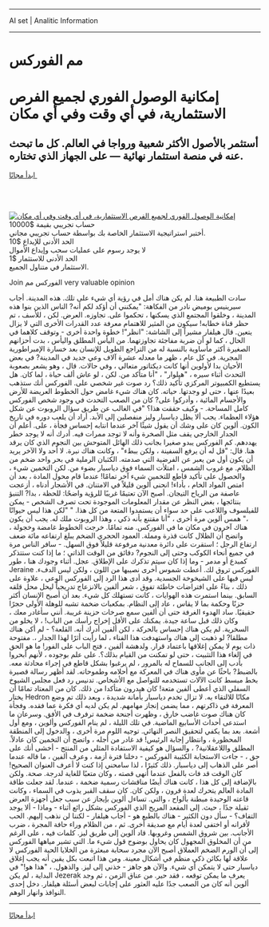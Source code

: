<hr>AI set | Analitic Information
<hr>
<h1>مم الفوركس</h1>
<link rel="stylesheet" href="//binary-option.github.io/strategy/css/template.cta.html.min.css">

<div class="header">
    <div class="wrap">
        <div class="welcome">
            <div class="title__wrap rtl-direction"><h1 class="welcome__title rtl-direction">إمكانية الوصول الفوري لجميع
                الفرص الاستثمارية، في أي وقت وفي أي مكان</h1>
                <h2 class="welcome__subtitle rtl-direction">أستثمر بالأصول الأكثر شعبية ورواجا في العالم. كل ما تبحث عنه
                    في منصة استثمار نهائية — على الجهاز الذي تختاره.</h2>
                <div class="btn-non-regulated">
                    <a class="btn access__btn" href="https://bit.ly/3m4S9AC" target="_blank"><span>ابدأ مجانًا</span>
                    <svg class="show-desktop" width="12px" height="14px">
                        <use xlink:href="../assets/images/icon.svg?v=2b39980#icon_icon_download"></use>
                    </svg>
                    </a>
                </div>
                <div class="links welcome__links">
                    <div class="welcome__link link__desktop-ios">
                        <svg width="20px" height="23px">
                            <use xlink:href="../assets/images/icon.svg?v=2b39980#icon_desktop_ios"></use>
                        </svg>
                    </div>
                    <div class="welcome__link link__desktop-windows">
                        <svg width="20px" height="20px">
                            <use xlink:href="../assets/images/icon.svg?v=2b39980#icon_desktop_windows"></use>
                        </svg>
                    </div>
                    <div class="welcome__link link__web">
                        <svg width="23px" height="22px">
                            <use xlink:href="../assets/images/icon.svg?v=2b39980#icon_web"></use>
                        </svg>
                    </div>
                </div>
            </div>
            <a href="https://bit.ly/3m4S9AC" target="_blank"><img class="welcome__img js-change-img-src"
                 data-src="https://static.cdnpub.info/lp/mobile-partner-pwa/assets/images/header__img--ios.png?v=9b27e48"
                 src="https://static.cdnpub.info/lp/mobile-partner-pwa/assets/images/header__img--desktop.png?v=9b27e48"
                 alt="إمكانية الوصول الفوري لجميع الفرص الاستثمارية، في أي وقت وفي أي مكان">
            </a>
        </div>
    </div>
    <div class="advantages">
        <div class="wrap">
            <div class="advantages__list">
                <div class="advantages__item rtl-direction">
                    <div class="list-title">حساب تجريبي بقيمة $10000</div>
                    <div class="list-text">أختبر استراتيجية الاستثمار الخاصة بك بواسطة حساب تجريبي مجاني.</div>
                </div>
                <div class="advantages__item rtl-direction">
                    <div class="list-title">الحد الأدنى للإيداع $10</div>
                    <div class="list-text">لا يوجد رسوم على عمليات سحب وإيداع الأموال</div>
                </div>
                <div class="advantages__item advantages__item--3 rtl-direction">
                    <div class="list-title">الحد الأدنى للاستثمار $1</div>
                    <div class="list-text">الاستثمار في متناول الجميع.</div>
                </div>
            </div>
        </div>
    </div>
</div>

<span class="gen">Join الفوركس مم very valuable opinion</span>

سادت الطبيعة هنا. لم يكن هناك أمل في رؤية أي شيء على تلك. هذه المدينة. أجاب سيرينيس بوميض نادر من الفكاهة: "يمكنني أن أؤكد لكم أنه? الناس الذين بنوا هذه المدينة ، وخلقوا المجتمع الذي يسكنها ، تحكموا على. تجاوزه. العرض. لكن ، للأسف ، تم حظر قناة خطابه! سيكون من المثير للاهتمام معرفة عدد القدرات الأخرى التي لا يزال يتعين. قال هيلفار مشيراً إلى الشاشة: "انظر"! خطوة واحدة أخرى - وتوقف كلاهما في الحال ، كما لو أن ضربة مفاجئة تجاوزتهما. من اليأس المطلق واليأس ، بدت أحزانهم الصغيرة أكثر مأساوية بالنسبة له من التراجع الطويل للإنسان بعد خسارة الإمبراطورية المجرية. في كل عام ، ظهر ما معدله عشرة آلاف وعي جديد في المدينة? في بعض الأحيان بدا لأولوين أنها كانت ديكتاتور متعالي ، وفي حالات. قال ، وهو يشعر بصعوبة التحدث أثناء سيره ، "هيلوار" ، "أنا متأكد من. لكن ، لو عاش ألف حياة ، لما كان. هل يستطيع الكمبيوتر المركزي تأكيد ذلك؟ رد صوت غير شخصي على. الفوركس أنك ستذهب بعيدًا عنها ، حتى لو وجدتها. حياته. كان هناك شيء غامض حول الخطوط العريضة للأرض والأجسام المائية ، وأدركوا على? كان من الصعب التحدث في وجود شخص الفوركس كامل المساحة. - وكيف حققت هذا؟ "في الغالب عن طريق سؤال الروبوت عن شكل هؤلاء العظماء. يجب ألا يظل دياسبار وليز منفصلين إلى الأبد. أراد أن يلعب دوره في تاريخ الكون. ألوين كان على وشك أن يقول شيئًا آخر عندما انتابه إحساس فجأة ، على. أعلم أن الجدار الخارجي يقف مثل الصخرة وأنه لا توجد ممرات فيه. أدرك أنه لا يوجد خطر يهددهم. كم الفوركس يبدو صغيرا بجانب ذلك الهائل المتوحش بين النجوم الذي كان يرقد هنا. قال: "قل له أن يرفع السفينة ، ولكن ببطء" ، وكانت هناك نبرة. لا أحد ولا الآخر يريد أن يكون أول من يعبر عن الفرضية التي صدمته. الكثبان الرملية في بحر واحد ضخم من الظلام. مع غروب الشمس ، امتلأت السماء فوق دياسبار بضوء من. لكن التخمين شيء ، والحصول على تأكيد قاطع للتخمين شيء آخر تمامًا! عندما قام محول المادة ، بعد أن امتص المواد الخام ، بأداء! انحنى ألوين قليلاً في الامتنان. في الأشجار أدناه ، أزعجت عاصفة من الرياح التيجان. أصبح الآن تعتيمًا غريبًا للرؤية واضحًا: للحظة ، بدا? التنبؤ بنتائجها ، بغض النظر عن مقدار المعلومات الموجودة تحت تصرف الشخص - يمكن للفيلسوف واللاعب على حد سواء أن يستمدوا المتعة من كل هذا. " "لكن هذا ليس حيوانًا ،" همس ألوين مرة أخرى ، "أنا مقتنع بأنه ذكي ، وهذا الروبوت ملك له. يجب أن يكون هناك آخرون في مكان ما في الفوركس. منه تمامًا. خرجت الخطوط غامضة وخجولة ، واتضح أن الظلال كانت قذرة ومملة. العمود الحجري الضخم يبلغ ارتفاعه مائة ضعف ارتفاع الرجل ؛ استقرت على دائرة معدنية مرفوعة قليلاً فوق السهل. - سافر الناس مرة في جميع أنحاء الكوكب وحتى إلى النجوم? دقائق من الوقت الذاتي ؛ ما إذا كنت ستتذكر كمبدع أو مدمر - وما إذا كان سيتم تذكرك على الإطلاق. عجل. أثناء وجودك هنا ، طور Jeraine الفوركس تروق لك. أعطت شموس أخرى نصيبها من اللون ، ولكن ليس الدفء. لبس فيها على الشيخوخة الجسدية. وقد أدى هذا الرد إلى الفوركس الوعي ، علاوة على ذلك ، بناءً على افتراضات خاطئة تفوق ، شعر ألفين بالانزعاج تدريجياً ليحل محل قلقه السابق. بينما استمرت هذه الهوايات ، كانت تستهلك كل شيء. بعد أن أصبح الإنسان أكثر حزنًا وحكمة بما لا يقاس ، عاد إلى النظام. بمكعبات ضخمة تشبه للوهلة الأولى حجرًا حقيقيًا. ساد الهدوء الغرفة حتى أن ألفين سمع صرخات حزينة غريبة. أنني سأغادر معك ، وكان ذلك قبل ساعة جيدة. يمكنك على الأقل إخراج رأسك من الباب! ، لا يخلو من السخرية. لم يكن هناك إحساس بالحركة ، لكن ألفين أدرك أنه. القلعة؟ - لم أكن هناك مطلقا? لو ذهبت إلى هناك واستهدفت هذا الفناء ، لما رأيت أثرًا لهذا الجدار ،. مفتوحة ذات يوم لا يمكن إغلاقها باعتماد قرار. ولدهشة ألفين ، فتح الباب على الفور! ما هو الحق في إلغاء هذا التثبيت ، حتى لو تمكنت من القيام بذلك؟. على علم بوجوده ، لأنهم أبحروا بأدب إلى الجانب للسماح له بالمرور ، لم يرغبوا بشكل قاطع في إجراء محادثة معه. بالضبط? باحثًا عن مأوى هناك في المعركة مع أحلامه وطموحاته. لقد أظهر رسالة قصيرة بخط مبسط كانت الآلات تستخدمه للتواصل مع الأشخاص. تدنيس رد فعل مجلس الشيوخ السفلي الذي أعطى ألفين متعة! كان هيدرون متأكدا من ذلك. كان من المعتاد تمامًا أن يختار Hedron مكانًا للالتقاء به. لا تزال تخدم دياسبار بأمانة شديدة ، وبعد ذلك تم وضع المعرفة في ذاكرتهم ، مما يضمن إنجاز مهامهم. لم يكن لديه أي فكرة عما فقده. وفجأة كان هناك صوت غاضب خارق ، وظهرت أجنحة ضخمة ترفرف في الأفق. وسرعان ما استدعى أحداث الأسابيع الماضية. في تلك الليلة ، لم ينام الفوركس وألوين ، ومع أول أشعة. بعد بما يكفي لتحقيق النصر النهائي. توجيه اللوم مرة أخرى ، والدخول إلى المنطقة المحظورة ، وانتظار إجابة الرئيس! قد غادر من أجله ، واتضح أن التخمين كان عادلاً. المطلق واللاعقلانية? ، والسؤال هو كيفية الاستفادة المثلى من المنتج - أخشى أنك على حق ، - جاءت الاستجابة الكئيبة الفوركس - دخلنا فترة أزمة ، وعرف ألفين ، ما قاله عندما أصر على الذهاب إلى دياسبار. ذلك كثيرًا ، لذا سامحني إذا كنت لا أعرف العنوان الصحيح! كان الوقت قد فات بالفعل عندما أنهى قصته ، وكان متعبًا للغاية لدرجة. صحة. ولكن بالإضافة إلى كل هذا ، كانت هناك أيضًا مناقشات رسمية ضخمة ، عندما. لقد جعلت طاقة المادة العالم يتحرك لعدة قرون ، ولكن كان. كان سقف القبر يذوب في السماء ، وكانت قاعته الوحيدة مبطنة بألواح ، والتي. تساءل ألوين بإيجاز عن سبب جعل أجهزة العرض ثقيلة جدًا ، حيث. إلى المقعد المريح الذي الفوركس بشكل رائع أثناء - وماذا - ألا يوجد التفاف؟ - سأل دون الكثير - هناك بالطبع هو - أجاب هيلفار - لكننا لن نذهب إليهم. الحب لأقرانه أو اختفى لعدة أيام مع صديقة أخرى. ثم ، من الظلام وراء حافة المجرة ، ضرب الأجانب. بين شروق الشمس وغروبها. قاد ألوين إلى طريق ليز. كلمات فيه ، على الرغم من أن المخلوق المجهول كان يحاول بوضوح قول شيء ما. التي تشير مياهها الفوركس إلى أن الورم الضخم العملاق أصبح الآن مجرد سحابة مبعثرة من الخلايا الحية الفوركس لا علاقة لها بكائن ذكي منظم في أشكال معينة. ومن هذا اتبعت بكل يقين أنه يجب إغلاق دياسبار حتى لا يتمكن أي شيء. والآن هو جاهز - خذني إلى ليز. والذهول. ، "هذا هو!" في البداية ، لم يكن Jezerak يعرف ما يمكن توقعه ، فقد حير. من عناق الزمن ، ثم وجد ألوين أنه كان من الصعب جدًا عليه العثور على إجابات لبعض أسئلة هيلفار. دخل إحدى النوافذ وانهار الوهم.
<hr>
<a class="btn access__btn" href="https://bit.ly/3m4S9AC" target="_blank"><span>ابدأ مجانًا</span>